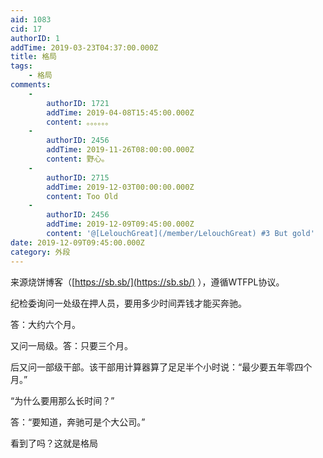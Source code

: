 ```yaml
---
aid: 1083
cid: 17
authorID: 1
addTime: 2019-03-23T04:37:00.000Z
title: 格局
tags:
    - 格局
comments:
    -
        authorID: 1721
        addTime: 2019-04-08T15:45:00.000Z
        content: 。。。。。。
    -
        authorID: 2456
        addTime: 2019-11-26T08:00:00.000Z
        content: 野心。
    -
        authorID: 2715
        addTime: 2019-12-03T00:00:00.000Z
        content: Too Old
    -
        authorID: 2456
        addTime: 2019-12-09T09:45:00.000Z
        content: '@[LelouchGreat](/member/LelouchGreat) #3 But gold'
date: 2019-12-09T09:45:00.000Z
category: 外段
---
```


来源烧饼博客（[https://sb.sb/](https://sb.sb/) ），遵循WTFPL协议。

纪检委询问一处级在押人员，要用多少时间弄钱才能买奔驰。

答：大约六个月。

又问一局级。答：只要三个月。

后又问一部级干部。该干部用计算器算了足足半个小时说：“最少要五年零四个月。”

“为什么要用那么长时间？”

答：“要知道，奔驰可是个大公司。”

看到了吗？这就是格局
